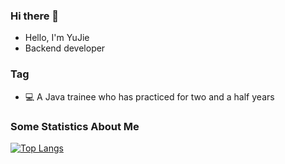 ### Hi there 👋
 - Hello, I'm YuJie
 - Backend developer

### Tag
- 💻 A Java trainee who has practiced for two and a half years

### Some Statistics About Me
[![Top Langs](https://github-readme-stats.vercel.app/api/top-langs/?username=Sigfied)](https://github.com/anuraghazra/github-readme-stats)
